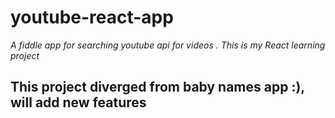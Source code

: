 # youtube-react-app

*A fiddle app for searching youtube api for videos . This is my React learning project*

## This project diverged from baby names app :), will add new features 
